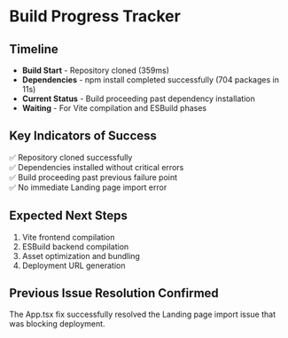 # Build Progress Tracker

## Timeline
- **Build Start** - Repository cloned (359ms)
- **Dependencies** - npm install completed successfully (704 packages in 11s)
- **Current Status** - Build proceeding past dependency installation
- **Waiting** - For Vite compilation and ESBuild phases

## Key Indicators of Success
✅ Repository cloned successfully  
✅ Dependencies installed without critical errors  
✅ Build proceeding past previous failure point  
✅ No immediate Landing page import error  

## Expected Next Steps
1. Vite frontend compilation
2. ESBuild backend compilation  
3. Asset optimization and bundling
4. Deployment URL generation

## Previous Issue Resolution Confirmed
The App.tsx fix successfully resolved the Landing page import issue that was blocking deployment.